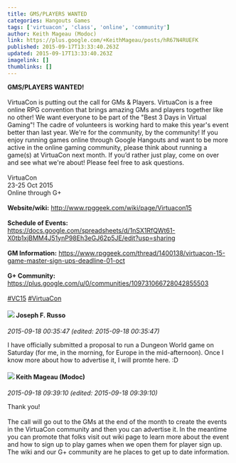 ```yaml
---
title: GMS/PLAYERS WANTED
categories: Hangouts Games
tags: ['virtuacon', 'class', 'online', 'community']
author: Keith Mageau (Modoc)
link: https://plus.google.com/+KeithMageau/posts/hR67N4RUEFK
published: 2015-09-17T13:33:40.263Z
updated: 2015-09-17T13:33:40.263Z
imagelink: []
thumblinks: []
---
```


<b>GMS/PLAYERS WANTED!</b><br /> <br />VirtuaCon is putting out the call for GMs &amp; Players. VirtuaCon is a free online RPG convention that brings amazing GMs and players together like no other! We want everyone to be part of the &quot;Best 3 Days in Virtual Gaming&quot;! The cadre of volunteers is working hard to make this year&#39;s event better than last year. We&#39;re for the community, by the community! If you enjoy running games online through Google Hangouts and want to be more active in the online gaming community, please think about running a game(s) at VirtuaCon next month. If you’d rather just play, come on over and see what we&#39;re about! Please feel free to ask questions.<br /> <br />VirtuaCon<br />23-25 Oct 2015<br />Online through G+<br /> <br /><b>Website/wiki:</b> <a href="http://www.rpggeek.com/wiki/page/Virtuacon15" class="ot-anchor">http://www.rpggeek.com/wiki/page/Virtuacon15</a>
 <br /> <br /><b>Schedule of Events:</b> <a href="https://docs.google.com/spreadsheets/d/1nSX1RfQWt61-X0tb1xjBMM4J51ynP98Eh3eGJ62p5JE/edit?usp=sharing" class="ot-anchor">https://docs.google.com/spreadsheets/d/1nSX1RfQWt61-X0tb1xjBMM4J51ynP98Eh3eGJ62p5JE/edit?usp=sharing</a>
 <br /> <br /><b>GM Information:</b> <a href="https://www.rpggeek.com/thread/1400138/virtuacon-15-game-master-sign-ups-deadline-01-oct" class="ot-anchor">https://www.rpggeek.com/thread/1400138/virtuacon-15-game-master-sign-ups-deadline-01-oct</a>
 <br /> <br /><b>G+ Community:</b> <a href="https://plus.google.com/u/0/communities/109731066728042855503" class="ot-anchor">https://plus.google.com/u/0/communities/109731066728042855503</a>
 <br /> <br /><a rel="nofollow" class="ot-hashtag" href="https://plus.google.com/s/%23VC15/posts">#VC15</a> <a rel="nofollow" class="ot-hashtag" href="https://plus.google.com/s/%23VirtuaCon/posts">#VirtuaCon</a>
<div id='comment z13pcbyiem3iehobl04cefghluqmhfbh0c4'>
  <h4><img src='{{site.baseurl}}//images/avatars/115855678651779869594_photo.jpg'> Joseph F. Russo</h4>
      <p><cite>2015-09-18 00:35:47 (edited: 2015-09-18 00:35:47)</cite></p>
        <p>I have officially submitted a proposal to run a Dungeon World game on Saturday (for me, in the morning, for Europe in the mid-afternoon). Once I know more about how to advertise it, I will promte here. :D</p>
</div>
        

<div id='comment z13pcbyiem3iehobl04cefghluqmhfbh0c4'>
  <h4><img src='{{site.baseurl}}//images/avatars/117195749710571595702_photo.jpg'> Keith Mageau (Modoc)</h4>
      <p><cite>2015-09-18 09:39:10 (edited: 2015-09-18 09:39:10)</cite></p>
        <p>Thank you!<br /><br />The call will go out to the GMs at the end of the month to create the events in the VirtuaCon community and then you can advertise it. In the meantime you can promote that folks visit out wiki page to learn more about the event and how to sign up to play games when we open them for player sign up. The wiki and our G+ community are he places to get up to date information.</p>
</div>
        